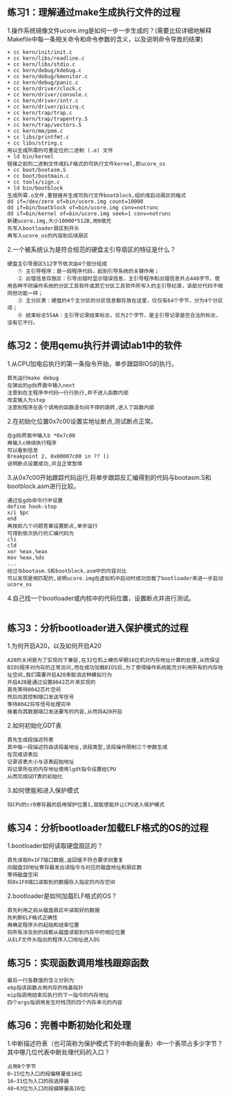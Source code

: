 练习1：理解通过make生成执行文件的过程
---
1.操作系统镜像文件ucore.img是如何一步一步生成的？(需要比较详细地解释Makefile中每一条相关命令和命令参数的含义，以及说明命令导致的结果)
```
+ cc kern/init/init.c
+ cc kern/libs/readline.c
+ cc kern/libs/stdio.c
+ cc kern/debug/kdebug.c
+ cc kern/debug/kmonitor.c
+ cc kern/debug/panic.c
+ cc kern/driver/clock.c
+ cc kern/driver/console.c
+ cc kern/driver/intr.c
+ cc kern/driver/picirq.c
+ cc kern/trap/trap.c
+ cc kern/trap/trapentry.S
+ cc kern/trap/vectors.S
+ cc kern/mm/pmm.c
+ cc libs/printfmt.c
+ cc libs/string.c
用以生成所需的可重定位的二进制 (.o) 文件
+ ld bin/kernel
链接之前的二进制文件成ELF格式的可执行文件kernel,即ucore_os
+ cc boot/bootasm.S
+ cc boot/bootmain.c
+ cc tools/sign.c
+ ld bin/bootblock
生成所需.o文件,重链接并生成可执行文件bootblock,组织成启动扇区的格式
dd if=/dev/zero of=bin/ucore.img count=10000
dd if=bin/bootblock of=bin/ucore.img conv=notrunc
dd if=bin/kernel of=bin/ucore.img seek=1 conv=notrunc
新建ucore.img,大小10000*512B,用0填充
先写入bootloader扇区到开头
再写入ucore_os的内容到后续扇区
```
2.一个被系统认为是符合规范的硬盘主引导扇区的特征是什么？
```
硬盘主引导扇区512字节依次由4个部分组成
　　① 主引导程序：是一段程序代码，起到引导系统的关键作用；
　　② 出错信息存放区：引导出错时显示错误信息，主引导程序和出错信息共占446字节，使用各种不同操作系统的分区工具软件或其它分区工具软件所写入的主引导纪录，该部分代码不相同但功能一样；
　　③ 主分区表：硬盘的4个主分区的分区信息都存放在这里，仅仅有64个字节，分为4个分区项；
　　④ 结束标志55AA：主引导记录结束标志，仅为2个字节，是主引导记录是否合法的标志，没有它不行。
```
练习2：使用qemu执行并调试lab1中的软件
---
1.从CPU加电后执行的第一条指令开始，单步跟踪BIOS的执行。
```
首先运行make debug
在弹出的gdb界面中输入next
注意到在主程序中代码一行行执行,并不进入函数内部
改变输入为step
注意到程序在各个调用的函数语句间不停的跳转,进入了函数内部
```
2.在初始化位置0x7c00设置实地址断点,测试断点正常。
```
在gdb界面中输入b *0x7c00
再输入c继续执行程序
可以看到信息
Breakpoint 2, 0x00007c00 in ?? ()
说明断点设置成功,并且正常暂停
```
3.从0x7c00开始跟踪代码运行,将单步跟踪反汇编得到的代码与bootasm.S和 bootblock.asm进行比较。
```
通过在gdb命令行中设置
define hook-stop
x/i $pc
end
再按前几个问题答案设置断点,单步运行
可得到依次执行的汇编代码为
cli
cld
xor %eax,%eax
mov %eax,%ds
...
经过与bootasm.S和bootblock.asm中的内容对比
可以发现是相匹配的,说明ucore.img在虚拟机中启动时成功加载了bootloader来进一步启动ucore_os
```
4.自己找一个bootloader或内核中的代码位置，设置断点并进行测试。
```
```
练习3：分析bootloader进入保护模式的过程
---
1.为何开启A20，以及如何开启A20
```
A20的关闭是为了实现向下兼容,在32位机上模仿早期16位机对内存地址计算的处理,从而保证BIOS程序对内存的正常访问,而在成功加载BIOS后,为了使得操作系统能充分利用所有的内存地址空间,我们需要开启A20来取消这种模拟行为
开启A20是通过设置8042芯片来实现的
首先等待8042芯片空闲
然后向其控制端口发送写信号
等待8042将写信号处理完毕
接着向其数据端口发送要写的内容,从而将A20开启
```
2.如何初始化GDT表
```
首先生成段描述符表
其中每一段描述符由该段基地址,该段类型,该段操作限制三个参数生成
在完成该表后
记录该表大小与该表起始地址
将记录所在的内存地址使用lgdt指令设置给CPU
从而完成GDT表的初始化
```
3.如何使能和进入保护模式
```
将CPU的cr0寄存器的启用保护位置1,就能使能并让CPU进入保护模式
```
练习4：分析bootloader加载ELF格式的OS的过程
---
1.bootloader如何读取硬盘扇区的？
```
首先读取0x1F7端口数据,返回值不符合要求则重复
向磁盘IO地址寄存器发出读指令与对应的磁盘地址和扇区数
等待磁盘空闲
将0x1F0端口读取到的数据存入指定的内存空间
```
2.bootloader是如何加载ELF格式的OS？
```
首先利用之前从磁盘扇区中读取好的数据
先判断ELF格式正确性
再确定程序头的起始和结束位置
将所有涉及到的段都从磁盘读取到内存中的相应位置
从ELF文件头指出的程序入口地址进入OS
```
练习5：实现函数调用堆栈跟踪函数
---
```
最后一行各数值的含义分别为
ebp指该函数占用内存的栈基指针
eip指调用结束后执行的下一指令的内存地址
四个args指调用发生时栈顶的四个内存单元的内容
```
练习6：完善中断初始化和处理
---
1.中断描述符表（也可简称为保护模式下的中断向量表）中一个表项占多少字节？其中哪几位代表中断处理代码的入口？
```
占用8个字节
0~15位为入口的段偏移量低16位
16~31位为入口的段选择器
48~63位为入口的段偏移量高16位
```